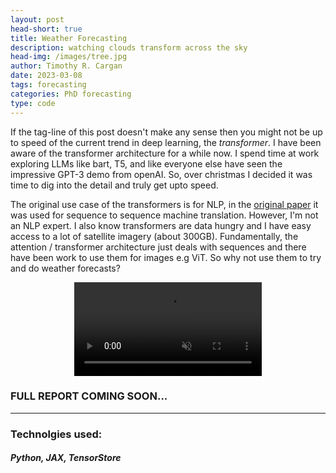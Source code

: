 ```yaml
---
layout: post
head-short: true
title: Weather Forecasting
description: watching clouds transform across the sky
head-img: /images/tree.jpg
author: Timothy R. Cargan
date: 2023-03-08
tags: forecasting 
categories: PhD forecasting
type: code
---
```


If the tag-line of this post doesn't make any sense then you might not be up to speed of the current trend in deep learning, the _transformer_.
I have been aware of the transformer architecture for a while now. 
I spend time at work exploring LLMs like bart, T5, and like everyone else have seen the impressive GPT-3 demo from openAI.
So, over christmas I decided it was time to dig into the detail and truly get upto speed.


The original use case of the transformers is for NLP, in the [original paper](https://arxiv.org/abs/1706.03762) it was used for sequence to sequence machine translation.
However, I'm not an NLP expert.
I also know transformers are data hungry and I have easy access to a lot of satellite imagery (about 300GB).
Fundamentally, the attention / transformer architecture just deals with sequences and there have been work to use them for images e.g ViT.
So why not use them to try and do weather forecasts?

<video autoplay muted loop style="display: block;margin-left: auto;margin-right: auto;">
  <source src="/images/blog/weather_forecast/demo.mp4" type="video/mp4">
  Your browser does not support the video tag.
</video>

<!--more-->

### FULL REPORT COMING SOON...

<!-- ## The Architecture


## My Use Case
So two key take aways. The raw transformer is sequence invariant (the order of the inputs doesn't matter)
Take the raw satiate images
apply an expanded vision transformer to predict the next chunks

## Code
To do this project needed I needed to do two things. 
1) Write the code to pre-process and load the weather data
2) Make a transformer model

### Loading the data
Going into this project I assumed it would

## Concision
Overall this work seemed like fairly promising direction. 
It would integrate well with the work from in my PhD and potentially lead to a nice next chapter.
As is typical, Microsoft [published](https://microsoft.github.io/ClimaX/) a paper doing something very similar but with more compute and data than I ever could do. 

### References -->


---
### Technolgies used:

##### Python, JAX, TensorStore
